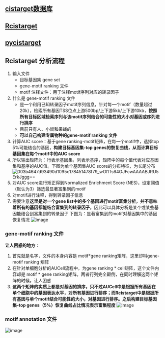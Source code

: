 ## [cistarget数据库](https://resources.aertslab.org/cistarget/)
## [Rcistarget](https://bioconductor.riken.jp/packages/3.9/bioc/vignettes/RcisTarget/inst/doc/RcisTarget.html)
## [pycistarget](https://pycistarget.readthedocs.io/en/latest/tools.html#)



## Rcistarget 分析流程
1. 输入文件
   * 目标基因集 gene set
   * gene-motif ranking 文件
   * motif 注释文件：用于注释motif序列对应的转录因子
2. 什么是 gene-motif ranking 文件
   * 是一个利用已知转录因子motif序列信息，针对每一个motif（数量超过20k），检索所有基因TSS位点上游500bp/上下游5kb/上下游10kb，**按照所有目标区域检索序列与该motif序列结合的可能性的大小对基因或序列进行排序**
   * 目前只有人、小鼠和果蝇的
   * **可以自己构建专属物种的gene-motif ranking 文件**
3. 计算AUC score：基于gene ranking-motif矩阵，在每一个motif中，选择top 5%可能结合的基因，**构建目标基因集-top genes的恢复曲线，从而计算目标基因集在每个motif中的AUC score**
4. 所以输出矩阵为：行表示基因集，列表示基序，矩阵中的每个值代表对应基因集和基序的AUC值。下图为单个基因集AUC score的分布特征，为长尾分布
  ![003b4647d93490d1095c178451478f79_wOl1Ts64OJFcwAAAABJRU5ErkJggg==](https://github.com/JGangHan/Software-list/assets/75400599/98138926-4805-4d23-a6b6-eb037abfb909)
5. 对AUC score进行矫正得到Normalized Enrichment Score (NES)，设定阈值（默认为3）筛选最显著富集到的motif
6. 对motif进行注释，得到转录因子信息
7. 需要注意**这里是对一个gene list中的多个基因进行motif富集分析，并不意味着所有的基因都能结合富集到的转录因子**，因此可以具体分析是某个或某些基因能结合到富集到的转录因子
下图为：显著富集到的motif对基因集中的基因恢复情况
![image](https://github.com/JGangHan/Software-list/assets/75400599/261217f3-e6be-47f6-9459-51c18c0c0589)

### gene-motif ranking 文件
**让人困惑的地方**：
1. 首先就是名字，文件的本身内容是 motif*gene ranking矩阵，这里却叫gene-motif ranking 矩阵
2. 在针对单细胞分析的AUCell流程中，为gene ranking * cell矩阵，这个文件内容却是 motif * gene ranking矩阵，两者行列完全颠倒，在同时理解这两个矩阵的时候，让人困惑
3. **这两个矩阵的实质上都是对基因的排序，只不过AUCell中是根据所有基因在单个细胞中的基因表达水平，对所有基因进行排序；而Rcistarget中是根据所有基因与单个motif结合可能性的大小，对基因进行排序。之后构建目标基因集-top genes（5%）恢复曲线占比情况表示富集程度**
![image](https://github.com/JGangHan/Software-list/assets/75400599/3a4d0477-3bef-4a5c-9187-3acb4d54bc5a)

### motif annotation 文件
![image](https://github.com/JGangHan/Software-list/assets/75400599/669e2a3f-46a2-410c-8a08-2dc08b984ec1)




